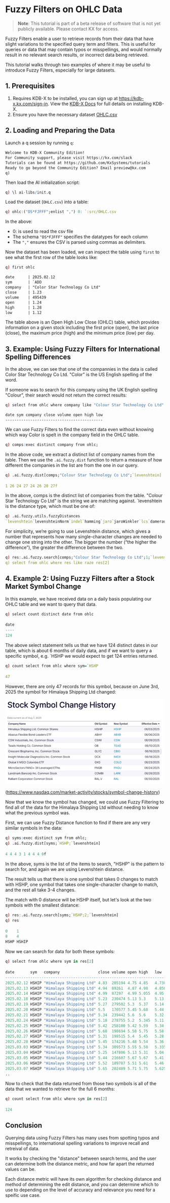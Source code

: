 # Fuzzy Filters on OHLC Data

> **Note**: This tutorial is part of a beta release of software that is not yet publicly available. Please contact KX for access.

Fuzzy Filters enable a user to retrieve records from their data that have slight variations to the specified query term and filters.
This is useful for queries or data that may contain typos or misspellings, and would normally result in no relevant search results, or incorrect data being retrieved.   

This tutorial walks through two examples of where it may be useful to introduce Fuzzy Filters, especially for large datasets. 

## 1. Prerequisites

1. Requires KDB-X to be installed, you can sign up at https://kdb-x.kx.com/sign-in. View the [KDB-X Docs](https://docs.kx.com/public-preview/kdb-x/Get_Started/kdb-x-install.htm) for full details on installing KDB-X.
2. Ensure you have the necessary dataset [OHLC.csv](KDB-X/Modules/ai-libs/src/OHLC.csv)

## 2. Loading and Preparing the Data

Launch a q session by running `q`:
```
Welcome to KDB-X Community Edition!
For Community support, please visit https://kx.com/slack
Tutorials can be found at https://github.com/KxSystems/tutorials
Ready to go beyond the Community Edition? Email preview@kx.com
q)
```

Then load the AI initialization script:
```q
q) \l ai-libs/init.q
```

Load the dataset (`OHLC.csv`) into a table:

```q
q) ohlc:("DS*FJFFF";enlist ",") 0: `:src/OHLC.csv
```

In the above:
- 0: is used to read the csv file
- The schema `"DS*FJFFF"` specifies the datatypes for each column
- The `","` ensures the CSV is parsed using commas as delimiters.

Now the dataset has been loaded, we can inspect the table using `first` to see what the first row of the table looks like:
```q
q) first ohlc
```

    date      | 2025.02.12
    sym       | `ADD
    company   | "Color Star Technology Co Ltd"
    close     | 1.23
    volume    | 495439
    open      | 1.24
    high      | 1.28
    low       | 1.12

The table above is an Open High Low Close (OHLC) table, which provides information on a given stock including the first price (open), the last price (close), the maximum price (high) and the minimum price (low) per day. 

## 3. Example: Using Fuzzy Filters for International Spelling Differences
In the above, we can see that one of the compannies in the data is called Color Star Technology Co Ltd.
"Color" is the US English spelling of the word. 

If someone was to search for this company using the UK English spelling "Colour", their search would not return the correct results:
```q
q) select from ohlc where company like "Colour Star Technology Co Ltd"
```

    date sym company close volume open high low 
    -------------------------------------------

We can use Fuzzy Filters to find the correct data even without knowing which way Color is spelt in the company field in the OHLC table.   
  
```q
q) comps:exec distinct company from ohlc;

```
In the above code, we extract a distinct list of company names from the table.
Then we use the `.ai.fuzzy.dist` function to return a measure of how different the companies in the list are from the one in our query. 


```q
q) .ai.fuzzy.dist[comps;"Colour Star Technology Co Ltd";`levenshtein]

1 26 24 27 24 26 20 27f
```

In the above, comps is the distinct list of companies from the table.
"Colour Star Technology Co Ltd" is the string we are matching against.
`levenshtein is the distance type, which must be one of:

```q
q) .ai.fuzzy.utils.fuzzyDistances
`levenshtein`levenshteinNorm`indel`hamming`jaro`jaroWinkler`lcs`damerau`osa`prefix`postfix
```

For simplicity, we’re going to use Levenshtein distance, which gives a number that represents how many single-character changes are needed to change one string into the other. The bigger the number (“the higher the difference”), the greater the difference between the two. 

```q
q) res:.ai.fuzzy.search[comps;"Colour Star Technology Co Ltd";1;`levenshtein]
q) select from ohlc where res like raze res[2]
```

## 4. Example 2: Using Fuzzy Filters after a Stock Market Symbol Change 

In this example, we have received data on a daily basis populating our OHLC table and we want to query that data.
```q
q) select count distinct date from ohlc

date
----
124
```

The above select statement tells us that we have 124 distinct dates in our table, which is about 6 months of daily data, and if we want to query a specific symbol, e.g. `HSHP we would expect to get 124 entries returned.

```q
q) count select from ohlc where sym=`HSHP

47
```
However, there are only 47 records for this symbol, because on June 3rd, 2025 the symbol for Himalaya Shipping Ltd changed:

![Symbol Change](KDB-X/Modules/ai-libs/src/stocks_symbol_change.png)

(https://www.nasdaq.com/market-activity/stocks/symbol-change-history)

Now that we know the symbol has changed, we could use Fuzzy Filtering to find all of the data for the Himalaya Shipping Ltd without needing to know what the previous symbol was. 

First, we can use Fuzzy Distance function to find if there are any very similar symbols in the data:
```q
q) syms:exec distinct sym from ohlc;
q) .ai.fuzzy.dist[syms;`HSHP;`levenshtein]

4 4 4 3 1 4 4 4 0f
```

In the above, syms is the list of the items to search, "HSHP" is the pattern to search for, and again we are using Levenshtein distance.

The result tells us that there is one symbol that takes 0 changes to match with HSHP, one symbol that takes one single-character change to match, and the rest all take 3-4 changes.

The match with 0 distance will be HSHP itself, but let's look at the two symbols with the smallest distance:

```q
q) res:.ai.fuzzy.search[syms;`HSHP;2;`levenshtein]
q) res

0    1
8    4
HSHP HSHIP
```
Now we can search for data for both these symbols:
```q
q) select from ohlc where sym in res[2]

date       sym   company                 close volume open high   low
------------------------------------------------------------------------
2025.02.12 HSHIP "Himalaya Shipping Ltd" 4.83  205194 4.75 4.85   4.738
2025.02.13 HSHIP "Himalaya Shipping Ltd" 4.94  89261  4.87 4.98   4.8501
2025.02.14 HSHIP "Himalaya Shipping Ltd" 4.99  87297  4.99 5.055  4.95
2025.02.18 HSHIP "Himalaya Shipping Ltd" 5.23  230474 5.13 5.3    5.13
2025.02.19 HSHIP "Himalaya Shipping Ltd" 5.27  279502 5.3  5.37   5.14
2025.02.20 HSHIP "Himalaya Shipping Ltd" 5.5   170577 5.45 5.68   5.44
2025.02.21 HSHIP "Himalaya Shipping Ltd" 5.34  239442 5.6  5.6    5.32
2025.02.24 HSHIP "Himalaya Shipping Ltd" 5.18  278755 5.2  5.345  5.11
2025.02.25 HSHIP "Himalaya Shipping Ltd" 5.42  258100 5.42 5.59   5.34
2025.02.26 HSHIP "Himalaya Shipping Ltd" 5.68  198694 5.58 5.75   5.58
2025.02.27 HSHIP "Himalaya Shipping Ltd" 5.31  198515 5.4  5.45   5.28
2025.02.28 HSHIP "Himalaya Shipping Ltd" 5.45  174216 5.48 5.54   5.36
2025.03.03 HSHIP "Himalaya Shipping Ltd" 5.34  309573 5.55 5.58   5.335
2025.03.04 HSHIP "Himalaya Shipping Ltd" 5.25  147806 5.13 5.31   5.04
2025.03.05 HSHIP "Himalaya Shipping Ltd" 5.44  216607 5.67 5.67   5.41
2025.03.06 HSHIP "Himalaya Shipping Ltd" 5.52  189787 5.51 5.61   5.46
2025.03.07 HSHIP "Himalaya Shipping Ltd" 5.65  202489 5.71 5.75   5.625
..
```

Now to check that the data returned from those two symbols is all of the data that we wanted to retrieve for the full 6 months:
```q
q) count select from ohlc where sym in res[2]

124
```

## Conclusion
Querying data using Fuzzy Filters has many uses from spotting typos and misspellings, to international spelling variations to improve recall and retreival of data.

It works by checking the "distance" between search terms, and the user can determine both the distance metric, and how far apart the returned values can be. 

Each distance metric will have its own algorithm for checking distance and method of determining the edit distance, and you can determine which to use to depending on the level of accuracy and relevance you need for a speific use case. 
